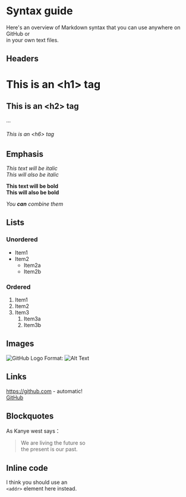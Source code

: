 # Syntax guide 
Here's an overview of Markdown syntax that you can use anywhere on GitHub or  
in your own text files.

## Headers
# This is an \<h1> tag
## This is an \<h2> tag
...
###### This is an \<h6> tag

## Emphasis
*This text will be italic*  
_This will also be italic_
  
**This text will be bold**  
__This will also be bold__
  
_You **can** combine them_

## Lists
### Unordered
* Item1
* Item2
  * Item2a
  * Item2b
  
### Ordered
1. Item1
1. Item2
1. Item3
   1. Item3a
   1. Item3b
  
  
## Images
![GitHub Logo](/images/logo.png)
Format: ![Alt Text](url)
  
  
## Links
https://github.com - automatic!  
[GitHub](https://github.com)
  
  
## Blockquotes
As Kanye west says：
> We are living the future so  
> the present is our past.
  
  
## Inline code
I think you should use an  
`<addr>` element here instead.




